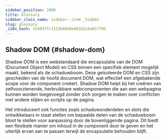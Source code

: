 ```yaml
---
sidebar_position: 1000
title: Glossary
sidebar_class_name: sidebar--item__hidden
slug: glossary
_i18n_hash: 3c6937fc1123688d8e861b2cba017f95
---
```

## Shadow DOM {#shadow-dom}

Shadow DOM is een webstandaard die encapsulatie van de DOM (Document Object Model) en CSS binnen een specifiek element mogelijk maakt, bekend als de schaduwboom. Deze geïsoleerde DOM en CSS zijn gescheiden van de hoofd document DOM, wat effectief een afgebakende scope voor de component creëert. Shadow DOM helpt bij het creëren van zelfvoorzienende, herbruikbare webcomponenten die aan een webpagina kunnen worden toegevoegd zonder zich zorgen te maken over conflicten met andere stijlen en scripts op de pagina.

Het introduceert ook functies zoals schaduwonderdelen en slots die ontwikkelaars in staat stellen om bepaalde delen van de schaduwboom bloot te stellen voor aanpassing door de bovenliggende pagina. Dit biedt een flexibele manier om inhoud in de component door te geven en het uiterlijk ervan aan te passen terwijl de encapsulatie behouden blijft.
